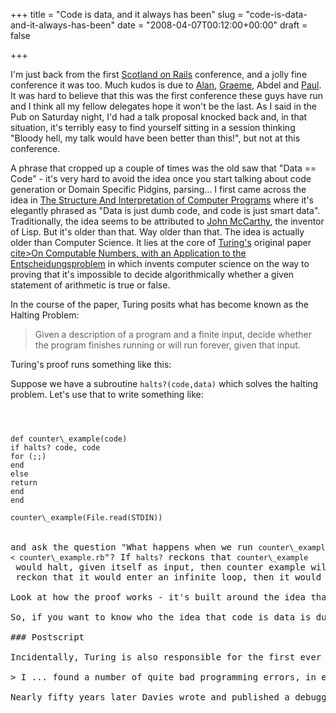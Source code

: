 +++
title = "Code is data, and it always has been"
slug = "code-is-data-and-it-always-has-been"
date = "2008-04-07T00:12:00+00:00"
draft = false

+++

I'm just back from the first [Scotland on Rails](http://www.scotlandonrails.com) conference, and a jolly fine conference it was too. Much kudos is due to [Alan](http://www.alancfrancis.com), [Graeme](http://woss.name), Abdel and [Paul](http://merecomplexities.com/). It was hard to believe that this was the first conference these guys have run and I think all my fellow delegates hope it won't be the last. As I said in the Pub on Saturday night, I'd had a talk proposal knocked back and, in that situation, it's terribly easy to find yourself sitting in a session thinking "Bloody hell, my talk would have been better than this!", but not at this conference.

A phrase that cropped up a couple of times was the old saw that "Data == Code" - it's very hard to avoid the idea once you start talking about code generation or Domain Specific Pidgins, parsing... I first came across the idea in [The Structure And Interpretation of Computer Programs](amazon:0262510871) where it's elegantly phrased as "Data is just dumb code, and code is just smart data". Traditionally, the idea seems to be attributed to [John McCarthy](http://en.wikipedia.org/wiki/John_McCarthy_%28computer_scientist%29), the inventor of Lisp. But it's older than that. Way older than that. The idea is actually older than Computer Science. It lies at the core of [Turing's](http://en.wikipedia.org/wiki/Alan_Turing) original paper <span style="text-align:left;">[cite&gt;On Computable Numbers, with an Application to the Entscheidungsproblem</cite>](http://www.thocp.net/biographies/papers/turing_oncomputablenumbers_1936.pdf)</span> in which invents computer science on the way to proving that it's impossible to decide algorithmically whether a given statement of arithmetic is true or false.

In the course of the paper, Turing posits what has become known as the Halting Problem:

> Given a description of a program and a finite input, decide whether the program finishes running or will run forever, given that input.

Turing's proof runs something like this:

Suppose we have a subroutine <code>halts?(code,data)</code> which solves the halting problem. Let's use that to write something like:

<code>

<pre>
def counter\_example(code)
if halts? code, code
for (;;)
end
else
return
end
end

counter\_example(File.read(STDIN))
</code>

and ask the question "What happens when we run <code>counter\_example.rb &lt; counter\_example.rb</code>"? If <code>halts?</code> reckons that <code>counter\_example</code> would halt, given itself as input, then counter example will enter an infinite loop, but if <code>halts?</code> reckon that it would enter an infinite loop, then it would halt. Which is a contradiction. Which means that there can be no subroutine <code>halts?</code>, which means that maths is hard enough to be interesting and occasionally undecidable.

Look at how the proof works - it's built around the idea that code can be treated as data. In fact, you could say that the Turing Machine looks like it does because Turing was working backwards from this core idea to describe a sufficiently powerful machine that could obviously treat it's own description as data. Certainly when you compare the clarity of his proof that the halting problem is undecidable (given the idea of the universal Turing machine) with the contortions required to make mathematics swallow its own tail in similar fashion so that GÃ¶del could prove his Incompleteness Theorem.

So, if you want to know who the idea that code is data is due to, the answer (as is so often the case in our field) is Turing.

### Postscript

Incidentally, Turing is also responsible for the first ever bug - his original implementation of a Universal Turing Machine has a couple, one of which is probably a dumb typo (which even I could spot when I read the paper). Another is more subtle, but still fixable. Somewhat delightfully, a young grad student, ([Donald W Davies](http://en.wikipedia.org/wiki/Donald_Davies), who invented packet switching) spotted these bugs and told Turing:

> I ... found a number of quite bad programming errors, in effect, in the specification of the machine that he had written down, and I had worked out how to overcome these. I went along to tell him and I was rather cock-a-hoop ... I thought he would say 'Oh fine, I'll send along an addendum. But in fact he was very annoyed, and pointed out furiously that really it didn't matter, the thing was right in principle, and altogether I found him extremely touchy on this subject.

Nearly fifty years later Davies wrote and published a debugged version of the code, which you can find in [The Essential Turing](amazon:0198250797). One lesson to draw from the above is that getting annoyed at people pointing out trivial bugs in example code is also at least as old as computer science. Rather splendidly, there's also a story of the chap who wrote the first ever assembler getting a serious telling off from Turing because the computer's time was too valuable to waste it on converting symbols into machine code when humans were perfectly capable of doing it themselves. Who knows, maybe Turing's contention was actually true back in the days of the Manchester Baby...
